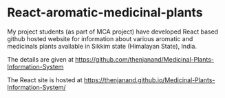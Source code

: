 # React-aromatic-medicinal-plants

My project students (as part of MCA project) have developed React based github hosted website for information about various aromatic and medicinals plants available in Sikkim state (Himalayan State), India.

The details are given at https://github.com/thenjanand/Medicinal-Plants-Information-System



The React site is hosted at https://thenjanand.github.io/Medicinal-Plants-Information-System/

